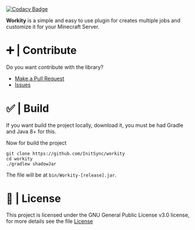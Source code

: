 [![Codacy Badge](https://app.codacy.com/project/badge/Grade/809ecb90a95a43918b3da8059ca873a7)](https://www.codacy.com/gh/InitSync/workity/dashboard?utm_source=github.com&amp;utm_medium=referral&amp;utm_content=InitSync/workity&amp;utm_campaign=Badge_Grade)

**Workity** is a simple and easy to use plugin for creates multiple jobs and customize it for your Minecraft Server.

# ➕ | Contribute
Do you want contribute with the library?

* [Make a Pull Request](https://github.com/InitSync/workity/compare)
* [Issues](https://github.com/InitSync/workity/issues/new)

# ✅ | Build
If you want build the project locally, download it, you must be had Gradle and Java 8+ for this.

Now for build the project
```
git clone https://github.com/InitSync/workity
cd workity
./gradlew shadowJar
```

The file will be at ```bin/Workity-[release].jar```.

# 🎫 | License
This project is licensed under the GNU General Public License v3.0 license, for more details see the file [License](LICENSE)
